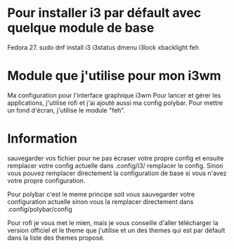 # Pour installer i3 par défault avec quelque module de base

Fedora 27.
sudo dnf install i3 i3status dmenu i3lock xbacklight feh

# Module que j'utilise pour mon i3wm

Ma configuration pour l'interface graphique i3wm
Pour lancer et gérer les applications, j'utilise rofi et j'ai ajouté aussi ma config polybar.
Pour mettre un fond d'écran, j'utilise le module "feh".

# Information

sauvegarder vos fichier pour ne pas écraser votre propre config et ensuite remplacer votre config actuelle dans .config/i3/ remplacer le config.
Sinon vous pouvez remplacer directement la configuration de base si vous n'avez votre propre configuration.

Pour polybar c'est le meme principe soit vous sauvegarder votre configuration actuelle sinon vous la remplacer directement dans
.config/polybar/config

Pour rofi je vous met le mien, mais je vous conseille d'aller télécharger la version officiel et le theme que j'utilise et un des themes qui est par défault dans la liste des themes proposé.
